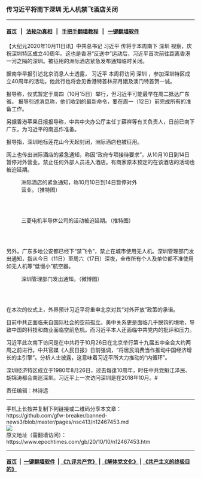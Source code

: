 ### 传习近平将南下深圳 无人机禁飞酒店关闭
------------------------

#### [首页](https://github.com/gfw-breaker/banned-news3/blob/master/README.md) &nbsp;&nbsp;|&nbsp;&nbsp; [法轮功真相](https://github.com/begood0513/basic/blob/master/README.md)  &nbsp;&nbsp;|&nbsp;&nbsp; [手把手翻墙教程](https://github.com/gfw-breaker/guides/wiki)  &nbsp;&nbsp;|&nbsp;&nbsp; [一键翻墙软件](https://github.com/gfw-breaker/nogfw/blob/master/README.md)  



<div><p>
 【大纪元2020年10月11日讯】中共总书记
 <ok href="https://www.epochtimes.com/gb/tag/%E4%B9%A0%E8%BF%91%E5%B9%B3.html">
  习近平
 </ok>
 传将于本周南下
 <ok href="https://www.epochtimes.com/gb/tag/%E6%B7%B1%E5%9C%B3.html">
  深圳
 </ok>
 视察，庆祝深圳特区成立40周年。这也是香港“反送中”运动后，习近平首次前往距离香港一河之隔的深圳。被征用的洲际酒店紧急发布通知临时关闭。
</p>
<p>
 据南华早报引述北京消息人士透露，
 <ok href="https://www.epochtimes.com/gb/tag/%E4%B9%A0%E8%BF%91%E5%B9%B3.html">
  习近平
 </ok>
 本周将访问
 <ok href="https://www.epochtimes.com/gb/tag/%E6%B7%B1%E5%9C%B3.html">
  深圳
 </ok>
 ，参加深圳特区成立40周年的活动。他此行也将会见香港特首林郑月娥及澳门特首贺一诚。
</p>
<p>
 报导称，仪式暂定于周四（10月15日）举行，但习近平可能最早在周二抵达广东省。 报导引述消息称，他们收到的最新命令，要在周一（12日）前完成所有的准备工作。
</p>
<p>
 另据香港苹果日报报导称，中共中央办公厅主任丁薛祥等有关负责人，日前已南下广东，为习近平的南巡作准备。
</p>
<p>
 报导指，深圳地标莲花山今天起封闭，洲际酒店也被征用。
</p>
<p>
 网上也传出洲际酒店的紧急通知，称因“政府专项接待要求”，从10月10日到14日暂停对外营业。禁止任何外部人员进入酒店。有商家原本预定的在该酒店的活动也被迫延期。
</p>
<figure class="wp-caption aligncenter" id="attachment_12468440" style="width: 313px">
 <ok href="https://i.epochtimes.com/assets/uploads/2020/10/11-6.jpg">
  <img alt="" class="wp-image-12468440" src="https://i.epochtimes.com/assets/uploads/2020/10/11-6-450x379.jpg"/>
 </ok>
 <br/><figcaption class="wp-caption-text">
  洲际酒店的紧急通知，称10月10日到14日暂停对外营业。（推特图）
 </figcaption><br/>
</figure><br/>
<figure class="wp-caption aligncenter" id="attachment_12468439" style="width: 301px">
 <ok href="https://i.epochtimes.com/assets/uploads/2020/10/12-2.jpg">
  <img alt="" class="wp-image-12468439" src="https://i.epochtimes.com/assets/uploads/2020/10/12-2-450x596.jpg"/>
 </ok>
 <br/><figcaption class="wp-caption-text">
  三菱电机半导体公司的活动被迫延期。（推特图）
 </figcaption><br/>
</figure><br/>
<p>
 另外，广东多地公安都已经下“禁飞令”，禁止在城市使用无人机。深圳管理部门发出通知，指从今日（11日）至周六（17日）深夜，全市所有个人及单位都不准使用如无人机等“低慢小”航空器。
</p>
<figure class="wp-caption aligncenter" id="attachment_12468442" style="width: 301px">
 <ok href="https://i.epochtimes.com/assets/uploads/2020/10/7e4653b0gy1gjkna1yyioj20u00zp40i.jpg">
  <img alt="" class="wp-image-12468442" src="https://i.epochtimes.com/assets/uploads/2020/10/7e4653b0gy1gjkna1yyioj20u00zp40i.jpg"/>
 </ok>
 <br/><figcaption class="wp-caption-text">
  深圳管理部门发出通知。（微博图）
 </figcaption><br/>
</figure><br/>
<p>
 在本次的仪式上，外界预计习近平将重申北京对其“对外开放”政策的承诺。
</p>
<p>
 目前中共正面临来自国际社会的空前孤立。美中关系更是面临几乎脱钩的境地，导致中国的科技和商业面临空前危机。而习近平本人还面临中共党内的批评和压力。
</p>
<p>
 习近平此次南下访问是在中共将于10月26日在北京举行第十九届五中全会大约两周之前进行。中共官媒《人民日报》日前强调，“将居民消费当作推动中国经济增长的主引擎”。分析人士披露，这意味着习近平所大力推动的“内循环”。
</p>
<p>
 深圳经济特区成立于1980年8月26日，过去每逢10周年，时任中共党魁江泽民、胡锦涛都会南巡深圳。习近平上一次访问深圳是在2018年10月。#
</p>
<p>
 责任编辑：林诗远
</p>
</div>
<hr/>
手机上长按并复制下列链接或二维码分享本文章：<br/>
https://github.com/gfw-breaker/banned-news3/blob/master/pages/nsc413/n12467453.md <br/>
<a href='https://github.com/gfw-breaker/banned-news3/blob/master/pages/nsc413/n12467453.md'><img src='https://github.com/gfw-breaker/banned-news3/blob/master/pages/nsc413/n12467453.md.png'/></a> <br/>
原文地址（需翻墙访问）：https://www.epochtimes.com/gb/20/10/10/n12467453.htm


------------------------
#### [首页](https://github.com/gfw-breaker/banned-news3/blob/master/README.md) &nbsp;|&nbsp; [一键翻墙软件](https://github.com/gfw-breaker/nogfw/blob/master/README.md) &nbsp;| [《九评共产党》](https://github.com/gfw-breaker/9ping.md/blob/master/README.md#九评之一评共产党是什么) | [《解体党文化》](https://github.com/gfw-breaker/jtdwh.md/blob/master/README.md) | [《共产主义的终极目的》](https://github.com/gfw-breaker/gczydzjmd.md/blob/master/README.md)


<img src='http://gfw-breaker.win/banned-news3/pages/nsc413/n12467453.md' width='0px' height='0px'/>